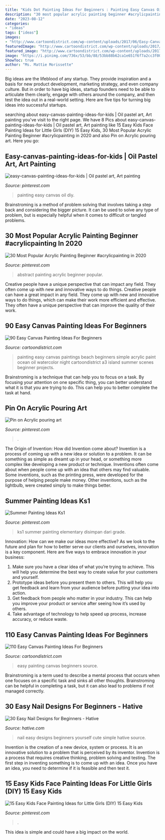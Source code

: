 ```yaml
---
title: "Kids Dot Painting Ideas For Beginners : Painting Easy Canvas Oil Diy"
description: "30 most popular acrylic painting beginner #acrylicpainting in 2020"
date: "2023-08-12"
categories:
- "ideas"
tags: ["ideas"]
images:
- "http://www.cartoondistrict.com/wp-content/uploads/2017/06/Easy-Canvas-Painting-Ideas-For-Beginners17-1.jpg"
featuredImage: "http://www.cartoondistrict.com/wp-content/uploads/2017/06/Easy-Canvas-Painting-Ideas-For-Beginners17-1.jpg"
featured_image: "http://www.cartoondistrict.com/wp-content/uploads/2017/06/Easy-Canvas-Painting-Ideas-For-Beginners15-1.jpg"
image: "https://i.pinimg.com/736x/53/bb/88/53bb88b62ca1e651f6f7a2cc3f008342.jpg"
ShowToc: true
author: "Ms. Mattie Morissette"
---
```



Big ideas are the lifeblood of any startup. They provide inspiration and a basis for new product development, marketing strategy, and even company culture. But in order to have big ideas, startup founders need to be able to articulate them clearly, engage with others around the company, and then test the idea out in a real-world setting. Here are five tips for turning big ideas into successful startups.

	

		
searching about easy-canvas-painting-ideas-for-kids | Oil pastel art, Art painting you've visit to the right page. We have 8 Pics about easy-canvas-painting-ideas-for-kids | Oil pastel art, Art painting like 15 Easy Kids Face Painting Ideas for Little Girls (DIY) 15 Easy Kids, 30 Most Popular Acrylic Painting Beginner #acrylicpainting in 2020 and also Pin on Acrylic pouring art. Here you go:
		
    
## Easy-canvas-painting-ideas-for-kids | Oil Pastel Art, Art Painting

<img loading=lazy src="https://i.pinimg.com/736x/53/bb/88/53bb88b62ca1e651f6f7a2cc3f008342.jpg" onerror="this.onerror=null;this.src='https://tse3.mm.bing.net/th?id=OIP.28PlYe9sq1xBsDQZGxbFpwHaJ6&amp;pid=15.1';" alt="easy-canvas-painting-ideas-for-kids | Oil pastel art, Art painting">

_Source: pinterest.com_

>painting easy canvas oil diy. 

	

Brainstroming is a method of problem solving that involves taking a step back and considering the bigger picture. It can be used to solve any type of problem, but is especially helpful when it comes to difficult or tangled problems.

    
## 30 Most Popular Acrylic Painting Beginner #acrylicpainting In 2020

<img loading=lazy src="https://i.pinimg.com/736x/34/ed/b6/34edb6ed19f4093a3b299b5392472d6f.jpg" onerror="this.onerror=null;this.src='https://tse1.mm.bing.net/th?id=OIP._9iYGuRjIw3BzvIeog307wHaJ_&amp;pid=15.1';" alt="30 Most Popular Acrylic Painting Beginner #acrylicpainting in 2020">

_Source: pinterest.com_

>abstract painting acrylic beginner popular. 

	

Creative people have a unique perspective that can impact any field. They often come up with new and innovative ways to do things.
Creative people can have a great impact in any field. They come up with new and innovative ways to do things, which can make their work more efficient and effective. They often have a unique perspective that can improve the quality of their work.

    
## 90 Easy Canvas Painting Ideas For Beginners

<img loading=lazy src="http://www.cartoondistrict.com/wp-content/uploads/2017/06/Easy-Canvas-Painting-Ideas-For-Beginners17-1.jpg" onerror="this.onerror=null;this.src='https://tse2.mm.bing.net/th?id=OIP.vvkeAUxQvgkUVSxEPgOckQHaJ4&amp;pid=15.1';" alt="90 Easy Canvas Painting Ideas For Beginners">

_Source: cartoondistrict.com_

>painting easy canvas paintings beach beginners simple acrylic paint ocean oil watercolor night cartoondistrict a3 island summer scenes beginner projects. 

	

Brainstroming is a technique that can help you to focus on a task. By focusing your attention on one specific thing, you can better understand what it is that you are trying to do. This can help you to better complete the task at hand.

    
## Pin On Acrylic Pouring Art

<img loading=lazy src="https://i.pinimg.com/736x/ea/f5/b1/eaf5b176cf4edac0a56407cadd7253ea.jpg" onerror="this.onerror=null;this.src='https://tse3.mm.bing.net/th?id=OIP.Cg049fGFnfAjQrPCESAaywHaJ4&amp;pid=15.1';" alt="Pin on Acrylic pouring art">

_Source: pinterest.com_

>. 

	

The Origin of Invention: How did Invention come about?
Invention is a process of coming up with a new idea or solution to a problem. It can be something as simple as dreamt up in your head, or something more complex like developing a new product or technique. Inventions often come about when people come up with an idea that others may find valuable. Some inventions, such as the printing press, were developed for the purpose of helping people make money. Other inventions, such as the lightbulb, were created simply to make things better.

    
## Summer Painting Ideas Ks1

<img loading=lazy src="https://i.pinimg.com/736x/b4/98/46/b49846b8236bec50bce12c2a933ae1d2.jpg" onerror="this.onerror=null;this.src='https://tse2.mm.bing.net/th?id=OIP.hEjPCybO9a_-Hd0UC6HtiAHaFm&amp;pid=15.1';" alt="Summer Painting Ideas Ks1">

_Source: pinterest.com_

>ks1 summer painting elementary disimpan dari grade. 

	

Innovation: How can we make our ideas more effective?
As we look to the future and plan for how to better serve our clients and ourselves, innovation is a key component. Here are five ways to embrace innovation in your business: 
1. Make sure you have a clear idea of what you’re trying to achieve. This will help you determine the best way to create value for your customers and yourself. 
2. Prototype ideas before you present them to others. This will help you get feedback and learn from your audience before putting your idea into action. 
3. Get feedback from people who matter in your industry. This can help you improve your product or service after seeing how it’s used by others. 
4. Take advantage of technology to help speed up process, increase accuracy, or reduce waste.

    
## 110 Easy Canvas Painting Ideas For Beginners

<img loading=lazy src="http://www.cartoondistrict.com/wp-content/uploads/2017/06/Easy-Canvas-Painting-Ideas-For-Beginners15-1.jpg" onerror="this.onerror=null;this.src='https://tse3.mm.bing.net/th?id=OIP.95vW5q5Xz0Vw1UleV7OBFQHaKE&amp;pid=15.1';" alt="110 Easy Canvas Painting Ideas For Beginners">

_Source: cartoondistrict.com_

>easy painting canvas beginners source. 

	

Brainstroming is a term used to describe a mental process that occurs when one focuses on a specific task and sinks all other thoughts. Brainstroming can be helpful in completing a task, but it can also lead to problems if not managed correctly.

    
## 30 Easy Nail Designs For Beginners - Hative

<img loading=lazy src="https://hative.com/wp-content/uploads/2014/11/easy-nail-designs/21-easy-nail-designs-for-beginners.jpg" onerror="this.onerror=null;this.src='https://tse3.mm.bing.net/th?id=OIP.bd8KcDoNM72ZYgtLyu0QwQHaHa&amp;pid=15.1';" alt="30 Easy Nail Designs for Beginners - Hative">

_Source: hative.com_

>nail easy designs beginners yourself cute simple hative source. 

	

Invention is the creation of a new device, system or process. It is an innovative solution to a problem that is perceived by its inventor. Invention is a process that requires creative thinking, problem solving and testing. The first step in inventing something is to come up with an idea. Once you have an idea, you need to determine if it is feasible and then test it.

    
## 15 Easy Kids Face Painting Ideas For Little Girls (DIY) 15 Easy Kids

<img loading=lazy src="https://i.pinimg.com/736x/80/b5/bf/80b5bfc16b5c3b62427f06b00fecfee8.jpg" onerror="this.onerror=null;this.src='https://tse1.mm.bing.net/th?id=OIP.NhUHEb4o9QkcoiJJLzsQPwHaKK&amp;pid=15.1';" alt="15 Easy Kids Face Painting Ideas for Little Girls (DIY) 15 Easy Kids">

_Source: pinterest.com_

>. 

	

This idea is simple and could have a big impact on the world.

